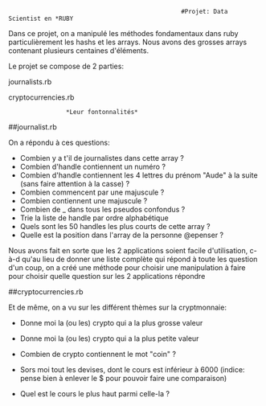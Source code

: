 


													#Projet: Data Scientist en *RUBY



Dans ce projet, on a manipulé les méthodes fondamentaux dans ruby particulièrement les hashs et les arrays. Nous avons des grosses arrays contenant plusieurs centaines d'éléments.

Le projet se compose de 2 parties:

journalists.rb

cryptocurrencies.rb

					*Leur fontonnalités*

##journalist.rb

 On a répondu à ces questions:

- Combien y a t'il de journalistes dans cette array ?
- Combien d'handle contiennent un numéro ?
- Combien d'handle contiennent les 4 lettres du prénom "Aude" à la suite (sans faire attention à la casse) ?
- Combien commencent par une majuscule ?
- Combien contiennent une majuscule ?
- Combien de _ dans tous les pseudos confondus ?
- Trie la liste de handle par ordre alphabétique
- Quels sont les 50 handles les plus courts de cette array ?
- Quelle est la position dans l'array de la personne @epenser ?

Nous avons fait en sorte que les 2 applications soient facile d'utilisation, c-à-d qu'au lieu de donner une liste complète qui répond à toute les question d'un coup, on a créé une méthode pour choisir une manipulation à faire pour choisir quelle question sur les 2 applications répondre


##cryptocurrencies.rb 

Et de même, on a vu sur les différent thèmes sur la cryptmonnaie:

- Donne moi la (ou les) crypto qui a la plus grosse valeur

- Donne moi la (ou les) crypto qui a la plus petite valeur

- Combien de crypto contiennent le mot "coin" ?

- Sors moi tout les devises, dont le cours est inférieur à 6000 (indice: pense bien à enlever le $ pour pouvoir faire une comparaison)

- Quel est le cours le plus haut parmi celle-la ?